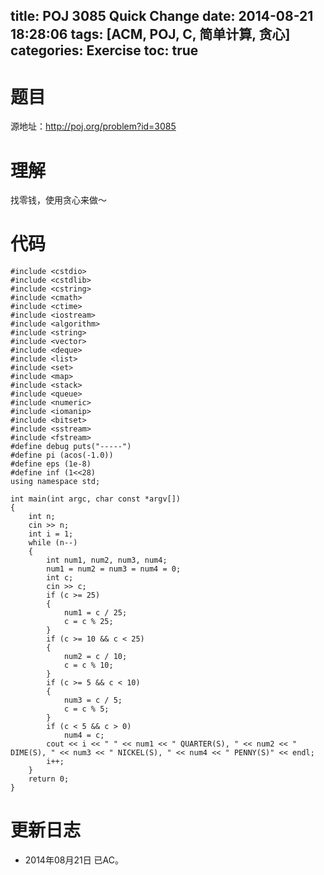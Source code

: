 title: POJ 3085 Quick Change
date: 2014-08-21 18:28:06
tags: [ACM, POJ, C, 简单计算, 贪心]
categories: Exercise
toc: true
---
# 题目
源地址：http://poj.org/problem?id=3085

# 理解
找零钱，使用贪心来做～

<!-- more -->

# 代码
```
#include <cstdio>
#include <cstdlib>
#include <cstring>
#include <cmath>
#include <ctime>
#include <iostream>
#include <algorithm>
#include <string>
#include <vector>
#include <deque>
#include <list>
#include <set>
#include <map>
#include <stack>
#include <queue>
#include <numeric>
#include <iomanip>
#include <bitset>
#include <sstream>
#include <fstream>
#define debug puts("-----")
#define pi (acos(-1.0))
#define eps (1e-8)
#define inf (1<<28)
using namespace std;

int main(int argc, char const *argv[])
{
    int n;
    cin >> n;
    int i = 1;
    while (n--)
    {
        int num1, num2, num3, num4;
        num1 = num2 = num3 = num4 = 0;
        int c;
        cin >> c;
        if (c >= 25)
        {
            num1 = c / 25;
            c = c % 25;
        }
        if (c >= 10 && c < 25)
        {
            num2 = c / 10;
            c = c % 10;
        }
        if (c >= 5 && c < 10)
        {
            num3 = c / 5;
            c = c % 5;
        }
        if (c < 5 && c > 0)
            num4 = c;
        cout << i << " " << num1 << " QUARTER(S), " << num2 << " DIME(S), " << num3 << " NICKEL(S), " << num4 << " PENNY(S)" << endl;
        i++;
    }
    return 0;
}
```

# 更新日志
- 2014年08月21日 已AC。